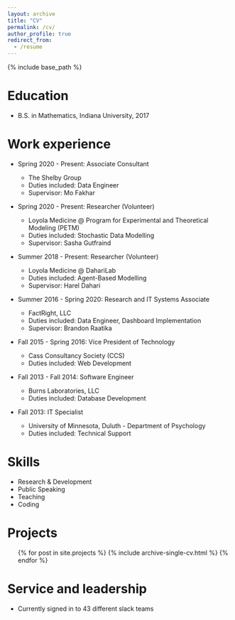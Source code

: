```yaml
---
layout: archive
title: "CV"
permalink: /cv/
author_profile: true
redirect_from:
  - /resume
---
```


{% include base_path %}

Education
======
* B.S. in Mathematics, Indiana University, 2017

Work experience
======
* Spring 2020 - Present: Associate Consultant
  * The Shelby Group
  * Duties included: Data Engineer
  * Supervisor: Mo Fakhar

* Spring 2020 - Present: Researcher (Volunteer)
  * Loyola Medicine @ Program for Experimental and Theoretical Modeling (PETM)
  * Duties included: Stochastic Data Modelling
  * Supervisor: Sasha Gutfraind

* Summer 2018 - Present: Researcher (Volunteer)
  * Loyola Medicine @ DahariLab
  * Duties included: Agent-Based Modelling
  * Supervisor: Harel Dahari

* Summer 2016 - Spring 2020: Research and IT Systems Associate
  * FactRight, LLC
  * Duties included: Data Engineer, Dashboard Implementation
  * Supervisor: Brandon Raatika

* Fall 2015 - Spring 2016: Vice President of Technology
  * Cass Consultancy Society (CCS)
  * Duties included: Web Development
  
* Fall 2013 - Fall 2014: Software Engineer
  * Burns Laboratories, LLC
  * Duties included: Database Development

* Fall 2013: IT Specialist
  * University of Minnesota, Duluth - Department of Psychology
  * Duties included: Technical Support
  
Skills
======
* Research & Development
* Public Speaking
* Teaching
* Coding

Projects
======
  <ul>{% for post in site.projects %}
    {% include archive-single-cv.html %}
  {% endfor %}</ul>
  
  
Service and leadership
======
* Currently signed in to 43 different slack teams
